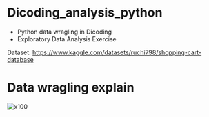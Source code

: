 # Dicoding_analysis_python
- Python data wragling in Dicoding
- Exploratory Data Analysis Exercise

Dataset: https://www.kaggle.com/datasets/ruchi798/shopping-cart-database

# Data wragling explain
![x100](https://miro.medium.com/v2/resize:fit:1400/1*y1WLF1Y7b7n6jCy7gOixBA.png)
